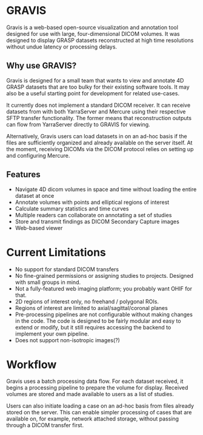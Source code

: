 # GRAVIS 

Gravis is a web-based open-source visualization and annotation tool designed for use with large, four-dimensional DICOM volumes. It was designed to display GRASP datasets reconstructed at high time resolutions without undue latency or processing delays. 

## Why use GRAVIS?

Gravis is designed for a small team that wants to view and annotate 4D GRASP datasets that are too bulky for their existing software tools. It may also be a useful starting point for development for related use-cases. 

It currently does not implement a standard DICOM receiver. It can receive datasets from with both YarraServer and Mercure using their respective SFTP transfer functionality. The former means that reconstruction outputs can flow from YarraServer directly to GRAVIS for viewing. 

Alternatively, Gravis users can load datasets in on an ad-hoc basis if the files are sufficiently organized and already available on the server itself. At the moment, receiving DICOMs via the DICOM protocol relies on setting up and configuring Mercure. 

## Features
- Navigate 4D dicom volumes in space and time without loading the entire dataset at once
- Annotate volumes with points and elliptical regions of interest
- Calculate summary statistics and time curves 
- Multiple readers can collaborate on annotating a set of studies
- Store and transmit findings as DICOM Secondary Capture images
- Web-based viewer

# Current Limitations
- No support for standard DICOM transfers
- No fine-grained permissions or assigning studies to projects. Designed with small groups in mind.
- Not a fully-featured web imaging platform; you probably want OHIF for that.
- 2D regions of interest only, no freehand / polygonal ROIs.
- Regions of interest are limited to axial/sagittal/coronal planes
- Pre-processing pipelines are not configurable without making changes in the code. The code is designed to be fairly modular and easy to extend or modify, but it still requires accessing the backend to  implement your own pipeline.
- Does not support non-isotropic images(?)

# Workflow

Gravis uses a batch processing data flow. For each dataset received, it begins a processing pipeline to prepare the volume for display. Received volumes are stored and made available to users as a list of studies. 

Users can also initiate loading a case on an ad-hoc basis from files already stored on the server. This can enable simpler processing of cases that are available on, for example, network attached storage, without passing through a DICOM transfer first. 


